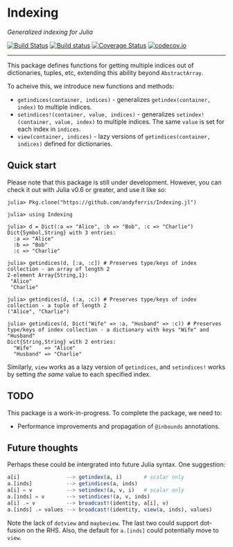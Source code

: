 # Indexing

*Generalized indexing for Julia*

[![Build Status](https://travis-ci.org/andyferris/Indexing.jl.svg?branch=master)](https://travis-ci.org/andyferris/Indexing.jl)
[![Build status](https://ci.appveyor.com/api/projects/status/1vm5k6cy4jitfns7?svg=true)](https://ci.appveyor.com/project/andyferris/indexing-jl)
[![Coverage Status](https://coveralls.io/repos/andyferris/Indexing.jl/badge.svg?branch=master&service=github)](https://coveralls.io/github/andyferris/Indexing.jl?branch=master)
[![codecov.io](http://codecov.io/github/andyferris/Indexing.jl/coverage.svg?branch=master)](http://codecov.io/github/andyferris/Indexing.jl?branch=master)

-----------

This package defines functions for getting multiple indices out of dictionaries, tuples,
etc, extending this ability beyond `AbstractArray`.

To acheive this, we introduce new functions and methods:

 * `getindices(container, indices)` - generalizes `getindex(container, index)` to multiple indices.
 * `setindices!(container, value, indices)` - generalizes `setindex!(container, value, index)` to multiple indices. The same `value` is set for
   each index in `indices`.
 * `view(container, indices)` - lazy versions of `getindices(container, indices)` defined for dictionaries.
 
## Quick start

Please note that this package is still under development. However, you can check it out with
Julia v0.6 or greater, and use it like so:

```
julia> Pkg.clone("https://github.com/andyferris/Indexing.jl")

julia> using Indexing

julia> d = Dict(:a => "Alice", :b => "Bob", :c => "Charlie")
Dict{Symbol,String} with 3 entries:
  :a => "Alice"
  :b => "Bob"
  :c => "Charlie"

julia> getindices(d, [:a, :c]) # Preserves type/keys of index collection - an array of length 2
2-element Array{String,1}:
 "Alice"  
 "Charlie"

julia> getindices(d, (:a, :c)) # Preserves type/keys of index collection - a tuple of length 2
("Alice", "Charlie")

julia> getindices(d, Dict("Wife" => :a, "Husband" => :c)) # Preserves type/keys of index collection - a dictionary with keys "Wife" and "Husband"
Dict{String,String} with 2 entries:
  "Wife"    => "Alice"
  "Husband" => "Charlie"
```

Similarly, `view` works as a lazy version of `getindices`, and `setindices!` works by
setting *the same* value to each specified index.

## TODO

This package is a work-in-progress. To complete the package, we need to:

  * Performance improvements and propagation of `@inbounds` annotations.

## Future thoughts

Perhaps these could be intergrated into future Julia syntax. One suggestion:

```julia
a[i]               --> getindex(a, i)       # scalar only
a.[inds]           --> getindices(a, inds)
a[i] = v           --> setindex!(a, v, i)   # scalar only
a.[inds] = v       --> setindices!(a, v, inds)
a[i] .= v          --> broadcast!(identity, a[i], v)
a.[inds] .= values --> broadcast!(identity, view(a, inds), values)
```
Note the lack of `dotview` and `maybeview`. The last two could support dot-fusion on the RHS.
Also, the default for `a.[inds]` could potentially move to `view`.
